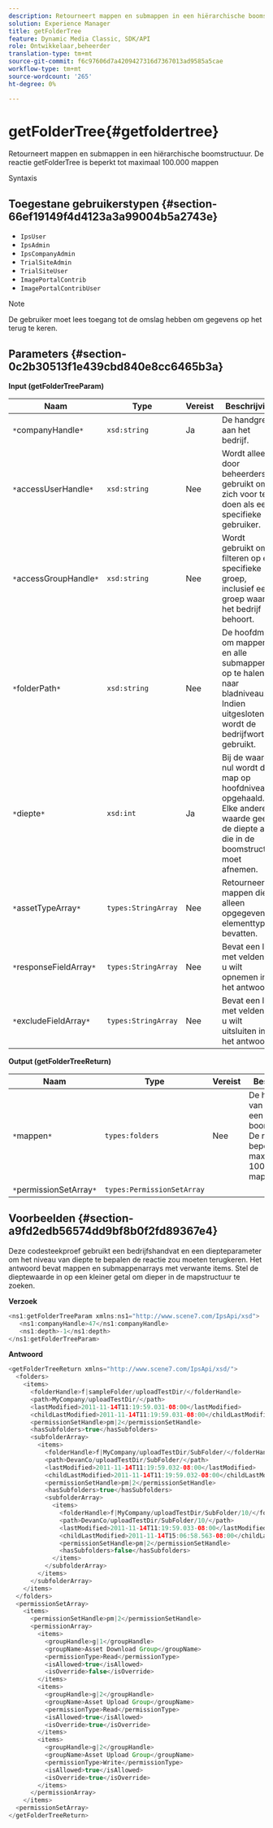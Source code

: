 ```yaml
---
description: Retourneert mappen en submappen in een hiërarchische boomstructuur. De reactie getFolderTree is beperkt tot maximaal 100.000 mappen
solution: Experience Manager
title: getFolderTree
feature: Dynamic Media Classic, SDK/API
role: Ontwikkelaar,beheerder
translation-type: tm+mt
source-git-commit: f6c97606d7a4209427316d7367013ad9585a5cae
workflow-type: tm+mt
source-wordcount: '265'
ht-degree: 0%

---
```



# getFolderTree{#getfoldertree}

Retourneert mappen en submappen in een hiërarchische boomstructuur. De reactie getFolderTree is beperkt tot maximaal 100.000 mappen

Syntaxis

## Toegestane gebruikerstypen {#section-66ef19149f4d4123a3a99004b5a2743e}

* `IpsUser`
* `IpsAdmin`
* `IpsCompanyAdmin`
* `TrialSiteAdmin`
* `TrialSiteUser`
* `ImagePortalContrib`
* `ImagePortalContribUser`

>[!NOTE]
>
>De gebruiker moet lees toegang tot de omslag hebben om gegevens op het terug te keren.

## Parameters {#section-0c2b30513f1e439cbd840e8cc6465b3a}

**Input (getFolderTreeParam)**

| Naam | Type | Vereist | Beschrijving |
|---|---|---|---|
| `*`companyHandle`*` | `xsd:string` | Ja | De handgreep aan het bedrijf. |
| `*`accessUserHandle`*` | `xsd:string` | Nee | Wordt alleen door beheerders gebruikt om zich voor te doen als een specifieke gebruiker. |
| `*`accessGroupHandle`*` | `xsd:string` | Nee | Wordt gebruikt om te filteren op een specifieke groep, inclusief een groep waartoe het bedrijf behoort. |
| `*`folderPath`*` | `xsd:string` | Nee | De hoofdmap om mappen en alle submappen op te halen naar bladniveau. Indien uitgesloten, wordt de bedrijfwortel gebruikt. |
| `*`diepte`*` | `xsd:int` | Ja | Bij de waarde nul wordt de map op hoofdniveau opgehaald. Elke andere waarde geeft de diepte aan die in de boomstructuur moet afnemen. |
| `*`assetTypeArray`*` | `types:StringArray` | Nee | Retourneert mappen die alleen opgegeven elementtypen bevatten. |
| `*`responseFieldArray`*` | `types:StringArray` | Nee | Bevat een lijst met velden die u wilt opnemen in het antwoord. |
| `*`excludeFieldArray`*` | `types:StringArray` | Nee | Bevat een lijst met velden die u wilt uitsluiten in het antwoord. |

**Output (getFolderTreeReturn)**

| Naam | Type | Vereist | Beschrijving |
|---|---|---|---|
| `*`mappen`*` | `types:folders` | Nee | De hiërarchie van mappen in een boomstructuur. De reactie is beperkt tot maximaal 100.000 mappen. |
| `*`permissionSetArray`*` | `types:PermissionSetArray` |  |  |

## Voorbeelden {#section-a9fd2edb56574dd9bf8b0f2fd89367e4}

Deze codesteekproef gebruikt een bedrijfshandvat en een diepteparameter om het niveau van diepte te bepalen de reactie zou moeten terugkeren. Het antwoord bevat mappen en submappenarrays met verwante items. Stel de dieptewaarde in op een kleiner getal om dieper in de mapstructuur te zoeken.

**Verzoek**

```java
<ns1:getFolderTreeParam xmlns:ns1="http://www.scene7.com/IpsApi/xsd">
   <ns1:companyHandle>47</ns1:companyHandle>
   <ns1:depth>-1</ns1:depth>
</ns1:getFolderTreeParam>
```

**Antwoord**

```java
<getFolderTreeReturn xmlns="http://www.scene7.com/IpsApi/xsd/">
  <folders>
    <items>
      <folderHandle>f|sampleFolder/uploadTestDir/</folderHandle>
      <path>MyCompany/uploadTestDir/</path>
      <lastModified>2011-11-14T11:19:59.031-08:00</lastModified>
      <childLastModified>2011-11-14T11:19:59.031-08:00</childLastModified>
      <permissionSetHandle>pm|2</permissionSetHandle>
      <hasSubfolders>true</hasSubfolders>
      <subfolderArray>
        <items>
          <folderHandle>f|MyCompany/uploadTestDir/SubFolder/</folderHandle>
          <path>DevanCo/uploadTestDir/SubFolder/</path>
          <lastModified>2011-11-14T11:19:59.032-08:00</lastModified>
          <childLastModified>2011-11-14T11:19:59.032-08:00</childLastModified>
          <permissionSetHandle>pm|2</permissionSetHandle>
          <hasSubfolders>true</hasSubfolders>
          <subfolderArray>
            <items>
              <folderHandle>f|MyCompany/uploadTestDir/SubFolder/10/</folderHandle>
              <path>DevanCo/uploadTestDir/SubFolder/10/</path>
              <lastModified>2011-11-14T11:19:59.033-08:00</lastModified>
              <childLastModified>2011-11-14T15:06:58.563-08:00</childLastModified>
              <permissionSetHandle>pm|2</permissionSetHandle>
              <hasSubfolders>false</hasSubfolders>
            </items>
          </subfolderArray>
        </items>
      </subfolderArray>
    </items>
  </folders>
  <permissionSetArray>
    <items>
      <permissionSetHandle>pm|2</permissionSetHandle>
      <permissionArray>
        <items>
          <groupHandle>g|1</groupHandle>
          <groupName>Asset Download Group</groupName>
          <permissionType>Read</permissionType>
          <isAllowed>true</isAllowed>
          <isOverride>false</isOverride>
        </items>
        <items>
          <groupHandle>g|2</groupHandle>
          <groupName>Asset Upload Group</groupName>
          <permissionType>Read</permissionType>
          <isAllowed>true</isAllowed>
          <isOverride>true</isOverride>
        </items>
        <items>
          <groupHandle>g|2</groupHandle>
          <groupName>Asset Upload Group</groupName>
          <permissionType>Write</permissionType>
          <isAllowed>true</isAllowed>
          <isOverride>true</isOverride>
        </items>
      </permissionArray>
    </items>
  <permissionSetArray>
</getFolderTreeReturn>
```

